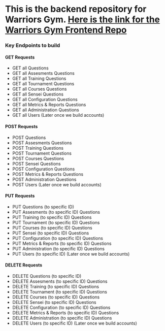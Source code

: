# This is the backend repository for Warriors Gym. [Here is the link for the Warriors Gym Frontend Repo](google.com)


### Key Endpoints to build

#### GET Requests 

- GET all Questions
- GET all Assesments Questions
- GET all Training Questions
- GET all Tournament Questions
- GET all Courses Questions
- GET all Sensei Questions 
- GET all Configuration Questions
- GET all Metrics & Reports Questions
- GET all Administration Questions 
- GET all Users (Later once we build accounts)


#### POST Requests 

- POST Questions
- POST Assesments Questions
- POST Training Questions
- POST Tournament Questions
- POST Courses Questions
- POST Sensei Questions 
- POST Configuration Questions
- POST Metrics & Reports Questions
- POST Administration Questions 
- POST Users (Later once we build accounts)

#### PUT Requests 

- PUT Questions (to specific ID)
- PUT Assesments (to specific ID) Questions
- PUT Training (to specific ID) Questions
- PUT Tournament (to specific ID) Questions
- PUT Courses (to specific ID) Questions
- PUT Sensei (to specific ID) Questions 
- PUT Configuration (to specific ID) Questions
- PUT Metrics & Reports (to specific ID) Questions
- PUT Administration (to specific ID) Questions 
- PUT Users (to specific ID) (Later once we build accounts)

#### DELETE Requests 

- DELETE Questions (to specific ID)
- DELETE Assesments (to specific ID) Questions
- DELETE Training (to specific ID) Questions
- DELETE Tournament (to specific ID) Questions
- DELETE Courses (to specific ID) Questions
- DELETE Sensei (to specific ID) Questions 
- DELETE Configuration (to specific ID) Questions
- DELETE Metrics & Reports (to specific ID) Questions
- DELETE Administration (to specific ID) Questions 
- DELETE Users (to specific ID) (Later once we build accounts)